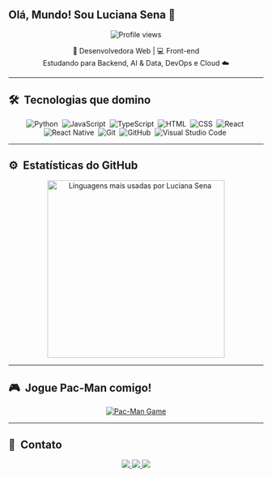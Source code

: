 <!-- <img align="right" height="70em" width="60" src="https://raw.githubusercontent.com/gist/coderlucianasena/c21a6e2fdbaf25a2d9b1a73c52c0671c/raw/5b32f51abde2db6f46789b733441090cbda53a4a/githubcard.svg"/> -->

## Olá, Mundo! Sou Luciana Sena 👋

<p align="center"> 
  <img src="https://komarev.com/ghpvc/?username=coderlucianasena&color=blue" alt="Profile views" /> 
</p>

<p align="center">
  🚀 Desenvolvedora Web | 💻 Front-end  
  <br>
  Estudando para Backend, AI & Data, DevOps e Cloud ☁️
</p>

---

## 🛠 &nbsp;Tecnologias que domino
<div align="center"> 

![Python](https://img.shields.io/badge/-Python-05122A?style=flat&logo=python)&nbsp;
![JavaScript](https://img.shields.io/badge/-JavaScript-05122A?style=flat&logo=javascript)&nbsp;
![TypeScript](https://img.shields.io/badge/-TypeScript-05122A?style=flat&logo=typescript)&nbsp;
![HTML](https://img.shields.io/badge/-HTML-05122A?style=flat&logo=HTML5)&nbsp;
![CSS](https://img.shields.io/badge/-CSS-05122A?style=flat&logo=CSS3&logoColor=1572B6)&nbsp;
![React](https://img.shields.io/badge/-React-05122A?style=flat&logo=react)&nbsp;
![React Native](https://img.shields.io/badge/-React%20Native-05122A?style=flat&logo=react)&nbsp;
![Git](https://img.shields.io/badge/-Git-05122A?style=flat&logo=git)&nbsp;
![GitHub](https://img.shields.io/badge/-GitHub-05122A?style=flat&logo=github)&nbsp;
![Visual Studio Code](https://img.shields.io/badge/-Visual%20Studio%20Code-05122A?style=flat&logo=visual-studio-code&logoColor=007ACC)&nbsp;
</div>

---

## ⚙️ &nbsp;Estatísticas do GitHub

<div align="center">
<a href="https://github.com/coderlucianasena">
  <img width="350em" src="https://github-readme-stats.vercel.app/api/top-langs/?username=coderlucianasena&layout=compact&theme=vision-friendly-dark&hide_title=true&hide=python,cython,c,xml,xslt,jupyter%20notebook,powershell,shell,batchfile,nushell&count_private=true" alt="Linguagens mais usadas por Luciana Sena">
</a>
</div>

---

## 🎮 &nbsp;Jogue Pac-Man comigo!

<p align="center">
  <a href="https://ciprianciurea.github.io/pacman/">
    <img src="https://img.shields.io/badge/Jogar-PacMan-yellow?style=for-the-badge&logo=ghost&logoColor=white" alt="Pac-Man Game"/>
  </a>
</p>

---

## 👾 &nbsp;Contato

<p align="center">
  <a href="https://linkedin.com/in/coderlucianasena" target="_blank">
    <img src="https://img.shields.io/badge/LinkedIn-0077B5?style=for-the-badge&logo=linkedin&logoColor=white"/>
  </a>
  <a href="mailto:contato@lucianasena.tech" target="_blank">
    <img src="https://img.shields.io/badge/Gmail-D14836?style=for-the-badge&logo=gmail&logoColor=white"/>
  </a>
  <a href="https://www.instagram.com/coder.sena/" target="_blank">
    <img src="https://img.shields.io/badge/Instagram-E4405F?style=for-the-badge&logo=instagram&logoColor=white"/>
  </a>
</p>

<!-- ## 🎮 Fun

  ![Snake animation](https://github.com/rafaballerini/rafaballerini/blob/output/github-contribution-grid-snake.svg) -->
